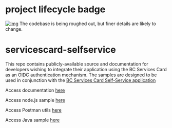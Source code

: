 # project lifecycle badge
[![img](https://img.shields.io/badge/Lifecycle-Maturing-007EC6)](https://github.com/bcgov/repomountie/blob/master/doc/lifecycle-badges.md)
The codebase is being roughed out, but finer details are likely to change.

# servicescard-selfservice

This repo contains publicly-available source and documentation for developers wishing to integrate their application using the BC Services Card as an OIDC authentication mechanism. The samples are designed to be
used in conjunction with the [BC Services Card Self-Service application](https://selfservice-prod.pathfinder.gov.bc.ca/)

Access documentation  [here](documents)

Access node.js sample [here](samples/nodejs-code-sample)

Access Postman utils [here](samples/postman-tester)

Access Java sample  [here](samples/java-spring-boot)
